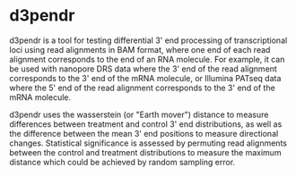 # d3pendr

d3pendr is a tool for testing differential 3' end processing of transcriptional loci using read alignments in BAM format, where one end of each read alignment corresponds to the end of an RNA molecule. For example, it can be used with nanopore DRS data where the 3' end of the read alignment corresponds to the 3' end of the mRNA molecule, or Illumina PATseq data where the 5' end of the read alignment corresponds to the 3' end of the mRNA molecule.

d3pendr uses the wasserstein (or "Earth mover") distance to measure differences between treatment and control 3' end distributions, as well as the difference between the mean 3' end positions to measure directional changes. Statistical significance is assessed by permuting read alignments between the control and treatment distributions to measure the maximum distance which could be achieved by random sampling error.